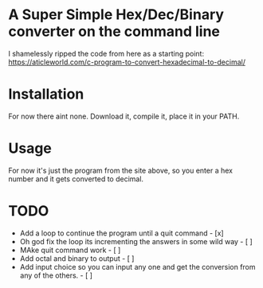 # A Super Simple Hex/Dec/Binary converter on the command line

I shamelessly ripped the code from here as a starting point:
https://aticleworld.com/c-program-to-convert-hexadecimal-to-decimal/

# Installation

For now there aint none. Download it, compile it, place it in your PATH.

# Usage

For now it's just the program from the site above, so you enter a hex number and it gets converted to decimal.

# TODO

- Add a loop to continue the program until a quit command - [x]
- Oh god fix the loop its incrementing the answers in some wild way - [ ]
- MAke quit command work - [ ]
- Add octal and binary to output - [ ]
- Add input choice so you can input any one and get the conversion from any of the others. - [ ]
